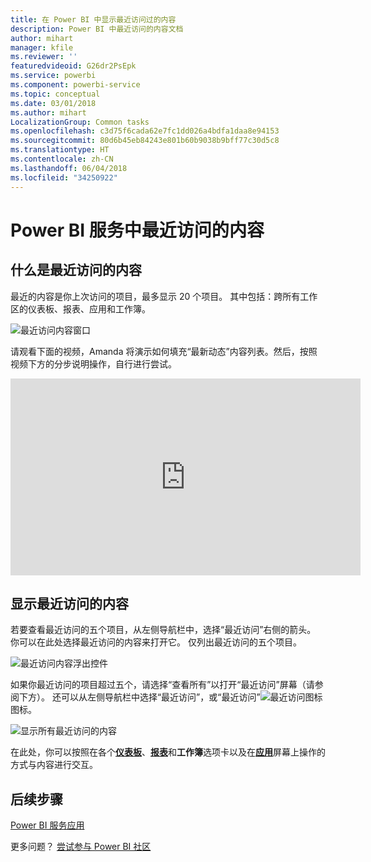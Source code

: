 ```yaml
---
title: 在 Power BI 中显示最近访问过的内容
description: Power BI 中最近访问的内容文档
author: mihart
manager: kfile
ms.reviewer: ''
featuredvideoid: G26dr2PsEpk
ms.service: powerbi
ms.component: powerbi-service
ms.topic: conceptual
ms.date: 03/01/2018
ms.author: mihart
LocalizationGroup: Common tasks
ms.openlocfilehash: c3d75f6cada62e7fc1dd026a4bdfa1daa8e94153
ms.sourcegitcommit: 80d6b45eb84243e801b60b9038b9bff77c30d5c8
ms.translationtype: HT
ms.contentlocale: zh-CN
ms.lasthandoff: 06/04/2018
ms.locfileid: "34250922"
---
```

# <a name="recent-content-in-power-bi-service"></a>Power BI 服务中**最近访问的**内容


## <a name="what-is-recent-content"></a>什么是最近访问的内容
最近的内容是你上次访问的项目，最多显示 20 个项目。  其中包括：跨所有工作区的仪表板、报表、应用和工作簿。

![最近访问内容窗口](media/service-recent/power-bi-recent-screen.png)

请观看下面的视频，Amanda 将演示如何填充“最新动态”内容列表。然后，按照视频下方的分步说明操作，自行进行尝试。

<iframe width="560" height="315" src="https://www.youtube.com/embed/G26dr2PsEpk" frameborder="0" allowfullscreen></iframe>

## <a name="display-recent-content"></a>显示最近访问的内容
若要查看最近访问的五个项目，从左侧导航栏中，选择“最近访问”右侧的箭头。  你可以在此处选择最近访问的内容来打开它。 仅列出最近访问的五个项目。

![最近访问内容浮出控件](media/service-recent/power-bi-recent-flyout-new.png)

如果你最近访问的项目超过五个，请选择“查看所有”以打开“最近访问”屏幕（请参阅下方）。 还可以从左侧导航栏中选择“最近访问”，或“最近访问”![最近访问图标](media/service-recent/power-bi-recent-icon.png) 图标。

![显示所有最近访问的内容](media/service-recent/power-bi-recent-list.png)

在此处，你可以按照在各个[**仪表板**](service-dashboards.md)、[**报表**](service-reports.md)和**工作簿**选项卡以及在[**应用**](service-install-use-apps.md)屏幕上操作的方式与内容进行交互。

## <a name="next-steps"></a>后续步骤
[Power BI 服务应用](service-install-use-apps.md)

更多问题？ [尝试参与 Power BI 社区](http://community.powerbi.com/)

